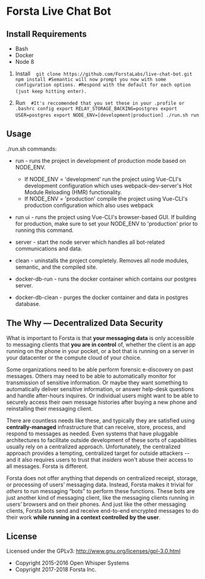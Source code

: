 Forsta Live Chat Bot
========

Install Requirements
--------
 * Bash
 * Docker
 * Node 8
   

1. Install
` ` `
git clone https://github.com/ForstaLabs/live-chat-bot.git
npm install
#Semantic will now prompt you now with some configuration options.
#Respond with the default for each option (just keep hitting enter).
` ` `

2. Run
` ` `
#It's reccomended that you set these in your .profile or .bashrc config
export RELAY_STORAGE_BACKING=postgres
export USER=postgres
export NODE_ENV=[development|production]
./run.sh run
` ` `

Usage
--------

./run.sh commands:

* run - runs the project in development of production mode based on NODE_ENV.
    * If NODE_ENV = 'development' run the project using Vue-CLI's development configuration which uses 
    webpack-dev-server's Hot Module Reloading (HMR) functionality. 
    * If NODE_ENV = 'production' compile the project using Vue-CLI's production configuration which
    also uses webpack

* run ui - runs the project using Vue-CLI's browser-based GUI. If building for production, make sure
    to set your NODE_ENV to 'production' prior to running this command.

* server - start the node server which handles all bot-related communications and data.

* clean - uninstalls the project completely. Removes all node modules, semantic, and the compiled site.

* docker-db-run - runs the docker container which contains our postgres server.

* docker-db-clean - purges the docker container and data in postgres database.


The Why &mdash; Decentralized Data Security
--------

What is important to Forsta is that **your messaging data** is only accessible to messaging 
clients that **you are in control** of, whether the client is an app running on 
the phone in your pocket, or a bot that is running on a server in your
datacenter or the compute cloud of your choice. 

Some organizations need to be able perform forensic e-discovery on past 
messages. Others may need to be able to automatically monitor for 
transmission of sensitive information. Or maybe they want something to 
automatically deliver sensitive information, or answer 
help-desk questions and handle after-hours inquires. Or individual users 
might want to be able to securely access their own message histories after 
buying a new phone and reinstalling their messaging client.

There are countless needs like these, and typically they are satisfied using 
**centrally-managed** infrastructure that can receive, store, process, and respond 
to messages as needed. Even systems that have pluggable architectures 
to facilitate outside development of these sorts of capabilities usually rely on a 
centralized approach. Unfortunately, the centralized approach provides a 
tempting, centralized target for outside 
attackers -- and it also requires users to trust that *insiders* won't abuse 
their access to all messages. Forsta is different.

Forsta does not offer anything that depends on centralized receipt, storage, or 
processing of users’ messaging data.  Instead, Forsta makes it trivial for 
*others* to run messaging “bots” to perform these functions. These bots are just 
another kind of messaging client, like the messaging clients running in users’ 
browsers and on their phones. And just like the other messaging clients, Forsta 
bots send and receive end-to-end encrypted messages to do their work **while 
running in a context controlled by the user**.

License
--------
Licensed under the GPLv3: http://www.gnu.org/licenses/gpl-3.0.html

* Copyright 2015-2016 Open Whisper Systems
* Copyright 2017-2018 Forsta Inc.
